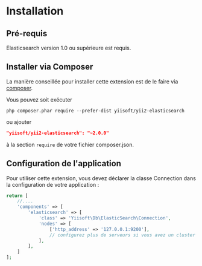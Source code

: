 Installation
============

## Pré-requis

Elasticsearch version 1.0 ou supérieure est requis.

## Installer via Composer

La manière conseillée pour installer cette extension est de le faire via [composer](https://getcomposer.org/download/).

Vous pouvez soit exécuter

```
php composer.phar require --prefer-dist yiisoft/yii2-elasticsearch
```

ou ajouter

```json
"yiisoft/yii2-elasticsearch": "~2.0.0"
```

à la section `require` de votre fichier composer.json.

## Configuration de l'application

Pour utiliser cette extension, vous devez déclarer la classe Connection dans la configuration de votre application :

```php
return [
    //....
    'components' => [
        'elasticsearch' => [
            'class' => 'Yiisoft\Db\ElasticSearch\Connection',
            'nodes' => [
                ['http_address' => '127.0.0.1:9200'],
                // configurez plus de serveurs si vous avez un cluster
            ],
        ],
    ]
];
```
